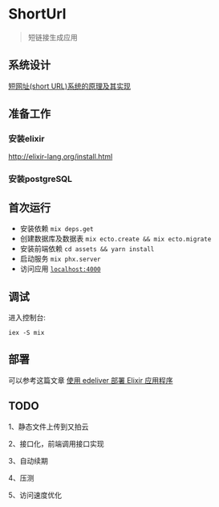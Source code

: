 # ShortUrl

> 短链接生成应用

## 系统设计

[短网址(short URL)系统的原理及其实现](https://hufangyun.com/2017/short-url/)

## 准备工作

###  安装elixir
http://elixir-lang.org/install.html

### 安装postgreSQL

## 首次运行

  * 安装依赖  `mix deps.get`
  * 创建数据库及数据表  `mix ecto.create && mix ecto.migrate`
  * 安装前端依赖 `cd assets && yarn install`
  * 启动服务 `mix phx.server`
  * 访问应用 [`localhost:4000`](http://localhost:4000)

## 调试
进入控制台:

```
iex -S mix
```
## 部署

可以参考这篇文章 [使用 edeliver 部署 Elixir 应用程序](https://hufangyun.com/2017/elixir-edeliver/)

## TODO

1、静态文件上传到又拍云

2、接口化，前端调用接口实现

3、自动续期

4、压测

5、访问速度优化

